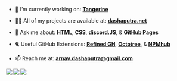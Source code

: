 <!--![Welcome](https://raw.githubusercontent.com/ArnavD74/ArnavD74/master/welcome.png)-->

- 🍊 I’m currently working on: [**Tangerine**](https://tangerinebot.com)

- 👨‍💻 All of my projects are available at: [**dashaputra.net**](https://dashaputra.net)

- 💬 Ask me about: [**HTML**](https://html.spec.whatwg.org/), [**CSS**](https://css-tricks.com/), [**discord.JS**](https://discord.js.org/#/), & [**GitHub Pages**](https://pages.github.com/)

- 🐈 Useful GitHub Extensions: [**Refined GH**](https://addons.mozilla.org/en-US/firefox/addon/refined-github-/), [**Octotree**](https://addons.mozilla.org/en-US/firefox/addon/octotree/), & [**NPMhub**](https://addons.mozilla.org/en-US/firefox/addon/npm-hub/)

- 📫 Reach me at: **arnav.dashaputra@gmail.com**
<a href="https://github.com/arnavd74/arnavd74.github.io">
  <img align="left" src="https://github-readme-stats.vercel.app/api/pin/?username=arnavd74&repo=arnavd74.github.io&show_icons=true&theme=dracula&line_height=30&hide_rank=false" />
</a>

<a href="https://github.com/covidatlas/coronadatascraper">
  <img align="left" src="https://github-readme-stats.vercel.app/api/pin/?username=covidatlas&repo=coronadatascraper&show_icons=true&theme=dracula&line_height=30&hide_rank=false" />
</a>

<a href="https://github.com/tangerine-bot/tangerine">
  <img align="left" src="https://github-readme-stats.vercel.app/api/pin/?username=tangerine-bot&repo=tangerine&show_icons=true&theme=dracula&line_height=30&hide_rank=false" />
</a>

<br>
